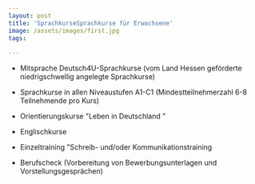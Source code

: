 ```yaml
---
layout: post
title: 'SprachkurseSprachkurse für Erwachsene'
image: /assets/images/first.jpg
tags:
  
---
```




<!--## Sprachstandermittlung

Die Ermittlung des Sprachstands erfolgt über eine standardisierte Testung in Form eines Einstufungstests und/oder eines mündlichen Gesprächs. Der Ist-Stand wird anhand der entsprechenden Testung ermittelt, sodass das Zielniveau gemeinsam mit den Teilnehmenden festgelegt wird. 


## Prüfungsvorbereitung

Die curriculare Ausrichtung des Sprachkurses orientiert sich nach den erforderlichen GER Kann-Bestimmungen der Teilnehmenden. Das Ziel des Sprachkurses ist es, die Teilnehmenden auf das spezielle Prüfungsformat mit dem entsprechenden Zielniveau vorzubereiten.


## Allgemeine Sprachkurse


Allgemein ausgerichtete Sprachkurse von Profectus sind handlungsorientiert und modular aufgebaut. Zuerst geht es um die praktische Sprachanwendung, danach um den Ausbau von schriftsprachlichen Fähigkeiten und zu allerletzt um die Umsetzung des Sprachfähigkeiten im Mündlichen und im Schriftlichen.

## Individuelles Sprachtraining


Das Angebot des individuellen Trainings bietet den Teilnehmenden folgende Leistungen an: Sprachlernberatung, Berufliche Laufbahnberatung und Einzelunterricht ab dem Sprachniveau B2 bis hin zum Niveau C1/C2. 


## Firmentraining


Firmentrainings sind spezielle Angebote, die den Erwerb der Berufssprache für den einzelnen Mitarbeiter bzw. der einzelnen Mitarbeiterin oder einer bestimmten Berufsgruppe ermöglicht. Es können Kleingruppen-,, Gruppen- und/oder Einzelnunterricht gebucht werden.


## Inhouseschulungen 


Im Rahmen von Firmentrainings werden auch Inhouseschulungen angeboten. Es handelt sich dabei um spezielle Angebote, die das Lebenslange Lernen ermöglichen und den sogenannten Wok-Life-Balance(Verinbarkeit von Beruf, Familie und Weiterentwicklung) aufrechterhalten. Es dient als Qualitätsmerkmal für Firmen mit interkulturell geprägter Personalbesetzung und –ausrichtung.-->

- Mitsprache Deutsch4U-Sprachkurse (vom Land Hessen geförderte niedrigschwellig angelegte Sprachkurse)

- Sprachkurse in allen Niveaustufen A1-C1 (Mindestteilnehmerzahl 6-8 Teilnehmende pro Kurs)

- Orientierungskurse "Leben in Deutschland " 

- Englischkurse

- Einzeltraining "Schreib- und/oder Kommunikationstraining 

- Berufscheck (Vorbereitung von Bewerbungsunterlagen und Vorstellungsgesprächen)